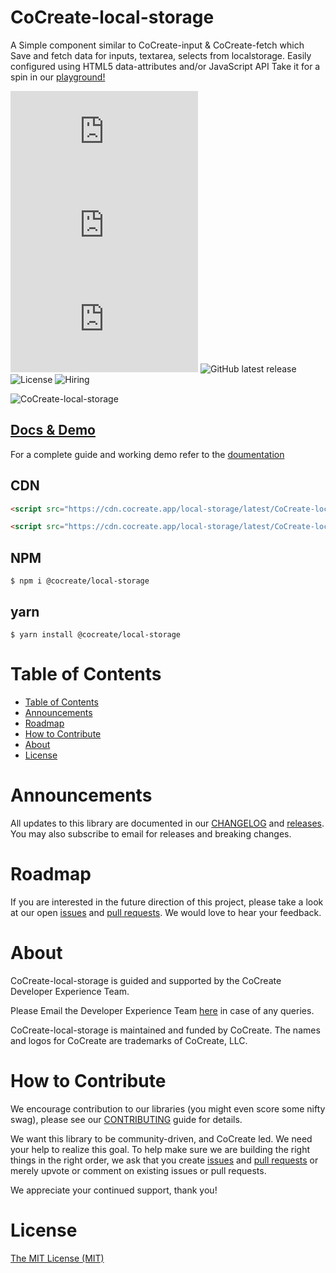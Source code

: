# CoCreate-local-storage

A Simple component similar to CoCreate-input & CoCreate-fetch which Save and fetch data for inputs, textarea, selects from localstorage. Easily configured using HTML5 data-attributes and/or JavaScript API Take it for a spin in our [playground!](https://cocreate.app/docs/local-storage)

![minified](https://img.badgesize.io/https://cdn.cocreate.app/local-storage/latest/CoCreate-local-storage.min.js?style=flat-square&label=minified&color=orange)
![gzip](https://img.badgesize.io/https://cdn.cocreate.app/local-storage/latest/CoCreate-local-storage.min.js?compression=gzip&style=flat-square&label=gzip&color=yellow)
![brotli](https://img.badgesize.io/https://cdn.cocreate.app/local-storage/latest/CoCreate-local-storage.min.js?compression=brotli&style=flat-square&label=brotli)
![GitHub latest release](https://img.shields.io/github/v/release/CoCreate-app/CoCreate-local-storage?style=flat-square)
![License](https://img.shields.io/github/license/CoCreate-app/CoCreate-local-storage?style=flat-square)
![Hiring](https://img.shields.io/static/v1?style=flat-square&label=&message=Hiring&color=blueviolet)

![CoCreate-local-storage](https://cdn.cocreate.app/docs/CoCreate-local-storage.gif)

## [Docs & Demo](https://cocreate.app/docs/local-storage)

For a complete guide and working demo refer to the [doumentation](https://cocreate.app/docs/local-storage)

## CDN

```html
<script src="https://cdn.cocreate.app/local-storage/latest/CoCreate-local-storage.min.js"></script>
```

```html
<script src="https://cdn.cocreate.app/local-storage/latest/CoCreate-local-storage.min.css"></script>
```

## NPM

```shell
$ npm i @cocreate/local-storage
```

## yarn

```shell
$ yarn install @cocreate/local-storage
```

# Table of Contents

- [Table of Contents](#table-of-contents)
- [Announcements](#announcements)
- [Roadmap](#roadmap)
- [How to Contribute](#how-to-contribute)
- [About](#about)
- [License](#license)

<a name="announcements"></a>

# Announcements

All updates to this library are documented in our [CHANGELOG](https://github.com/CoCreate-app/CoCreate-local-storage/blob/master/CHANGELOG.md) and [releases](https://github.com/CoCreate-app/CoCreate-local-storage/releases). You may also subscribe to email for releases and breaking changes.

<a name="roadmap"></a>

# Roadmap

If you are interested in the future direction of this project, please take a look at our open [issues](https://github.com/CoCreate-app/CoCreate-local-storage/issues) and [pull requests](https://github.com/CoCreate-app/CoCreate-local-storage/pulls). We would love to hear your feedback.

<a name="about"></a>

# About

CoCreate-local-storage is guided and supported by the CoCreate Developer Experience Team.

Please Email the Developer Experience Team [here](mailto:develop@cocreate.app) in case of any queries.

CoCreate-local-storage is maintained and funded by CoCreate. The names and logos for CoCreate are trademarks of CoCreate, LLC.

<a name="contribute"></a>

# How to Contribute

We encourage contribution to our libraries (you might even score some nifty swag), please see our [CONTRIBUTING](https://github.com/CoCreate-app/CoCreate-local-storage/blob/master/CONTRIBUTING.md) guide for details.

We want this library to be community-driven, and CoCreate led. We need your help to realize this goal. To help make sure we are building the right things in the right order, we ask that you create [issues](https://github.com/CoCreate-app/CoCreate-local-storage/issues) and [pull requests](https://github.com/CoCreate-app/CoCreate-local-storage/pulls) or merely upvote or comment on existing issues or pull requests.

We appreciate your continued support, thank you!

# License

[The MIT License (MIT)](https://github.com/CoCreate-app/CoCreate-local-storage/blob/master/LICENSE)
